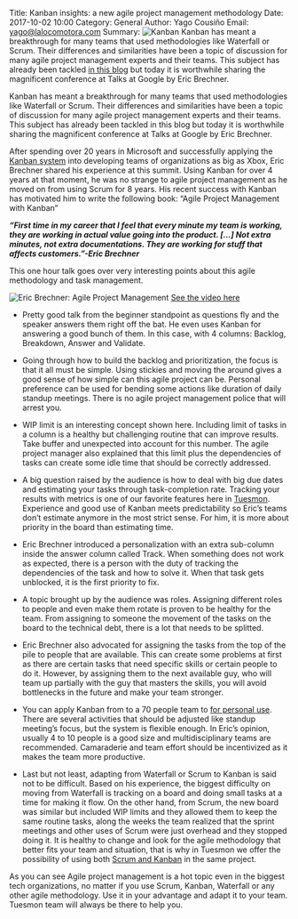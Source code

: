 ﻿Title: Kanban insights: a new agile project management methodology
Date: 2017-10-02 10:00
Category: General
Author: Yago Cousiño
Email: yago@lalocomotora.com
Summary: ![Kanban]({filename}/images/2017-10-02_agile-project-management/tuesmon_kanban_screen.jpg "Kaban") Kanban has meant a breakthrough for many teams that used methodologies like Waterfall or Scrum. Their differences and similarities have been a topic of discussion for many agile project management experts and their teams. This subject has already been tackled [in this blog](https://blog.tuesmon.com/kanban-vs-scrum-how-to-choose.html?utm_source=tuesmon&utm_medium=blog&utm_campaign=agileprojectmanagement) but today it is worthwhile sharing the magnificent conference at Talks at Google by Eric Brechner.  

Kanban has meant a breakthrough for many teams that used methodologies like Waterfall or Scrum. Their differences and similarities have been a topic of discussion for many agile project management experts and their teams. This subject has already been tackled in this blog but today it is worthwhile sharing the magnificent conference at Talks at Google by Eric Brechner.  

After spending over 20 years in Microsoft and successfully applying the [Kanban system](https://blog.tuesmon.com/what-is-kanban.html?utm_source=tuesmon&utm_medium=blog&utm_campaign=agileprojectmanagement) into developing teams of organizations as big as Xbox, Eric Brechner shared his experience at this summit. Using Kanban for over 4 years at that moment, he was no strange to agile project management as he moved on from using Scrum for 8 years.  His recent success with Kanban has motivated him to write the following book: “Agile Project Management with Kanban” 

***“First time in my career that I feel that every minute my team is working, they are working in actual value going into the product. [...] Not extra minutes, not extra documentations. They are working for stuff that affects customers.”-Eric Brechner***

This one hour talk goes over very interesting points about this agile methodology and task management.  

![Eric Brechner: Agile Project Management]({filename}/images/2017-10-02_agile-project-management/Eric_Brechner_Agile_Project_Management_with_Kanban.png)
[See the video here](https://www.youtube.com/watch?v=CD0y-aU1sXo)

 - Pretty good talk from the beginner standpoint as questions fly and the speaker answers them right off the bat. He even uses Kanban for answering a good bunch of them. In this case, with 4 columns: Backlog, Breakdown, Answer and Validate.

 - Going through how to build the backlog and prioritization, the focus is that it all must be simple. Using stickies and moving the around gives a good sense of how simple can this agile project can be. Personal preference can be used for bending some actions like duration of daily standup meetings. There is no agile project management police that will arrest you. 

 - WIP limit is an interesting concept shown here. Including limit of tasks in a column is a healthy but challenging routine that can improve results. Take buffer and unexpected into account for this number. The agile project manager also explained that this limit plus the dependencies of tasks can create some idle time that should be correctly addressed. 

 - A big question raised by the audience is how to deal with big due dates and estimating your tasks through task-completion rate. Tracking your results with metrics is one of our favorite features here in [Tuesmon](https://tuesmon.com/?utm_source=tuesmon&utm_medium=blog&utm_campaign=agileprojectmanagement). Experience and good use of Kanban meets predictability so Eric’s teams don’t estimate anymore in the most strict sense. For him, it is more about priority in the board than estimating time. 

 - Eric Brechner introduced a personalization with an extra sub-column inside the answer column called Track. When something does not work as expected, there is a person with the duty of tracking the dependencies of the task and how to solve it. When that task gets unblocked, it is the first priority to fix.

 - A topic brought up by the audience was roles. Assigning different roles to people and even make them rotate is proven to be healthy for the team. From assigning to someone the movement of the tasks on the board to the technical debt, there is a lot that needs to be splitted. 

 - Eric Brechner also advocated for assigning the tasks from the top of the pile to people that are available. This can create some problems at first as there are certain tasks that need specific skills or certain people to do it. However, by assigning them to the next available guy, who will team up partially with the guy that masters the skills, you will avoid bottlenecks in the future and make your team stronger. 

 - You can apply Kanban from to a 70 people team to [for personal use](https://blog.tuesmon.com/personal-kanban-using-tuesmon.html?utm_source=tuesmon&utm_medium=blog&utm_campaign=agileprojectmanagement). There are several activities that should be adjusted like standup meeting’s focus, but the system is flexible enough. In Eric’s opinion, usually 4 to 10 people is a good size and multidisciplinary teams are recommended. Camaraderie and team effort should be incentivized as it makes the team more productive. 

 - Last but not least, adapting from Waterfall or Scrum to Kanban is said not to be difficult. Based on his experience, the biggest difficulty on moving from Waterfall is tracking on a board and doing small tasks at a time for making it flow. On the other hand, from Scrum, the new board was similar but included WIP limits and they allowed them to keep the same routine tasks, along the weeks the team realized that the sprint meetings and other uses of Scrum were just overhead and they stopped doing it. It is healthy to change and look for the agile methodology that better fits your team and situation, that is why in Tuesmon we offer the possibility of using both [Scrum and Kanban](https://blog.tuesmon.com/kanban-vs-scrum-how-to-choose.html?utm_source=tuesmon&utm_medium=blog&utm_campaign=agileprojectmanagement) in the same project. 

As you can see Agile project management is a hot topic even in the biggest tech organizations, no matter if you use Scrum, Kanban, Waterfall or any other agile methodology. Use it in your advantage and adapt it to your team. Tuesmon team will always be there to help you. 


